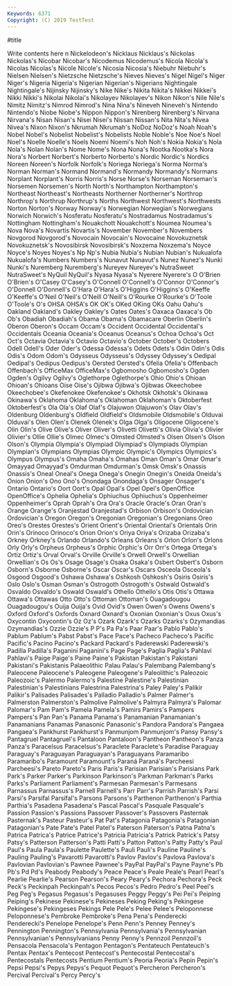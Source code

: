 ```yaml
---
Keywords: 6371
Copyright: (C) 2019 TestTest
---
```


#title

Write contents here
n Nickelodeon's Nicklaus Nicklaus's Nickolas
Nickolas's Nicobar Nicobar's Nicodemus Nicodemus's Nicola Nicola's Nicolas Nicolas's Nicole
Nicole's Nicosia Nicosia's Niebuhr Niebuhr's Nielsen Nielsen's Nietzsche Nietzsche's Nieves
Nieves's Nigel Nigel's Niger Niger's Nigeria Nigeria's Nigerian Nigerian's Nigerians
Nightingale Nightingale's Nijinsky Nijinsky's Nike Nike's Nikita Nikita's Nikkei Nikkei's
Nikki Nikki's Nikolai Nikolai's Nikolayev Nikolayev's Nikon Nikon's Nile Nile's
Nimitz Nimitz's Nimrod Nimrod's Nina Nina's Nineveh Nineveh's Nintendo Nintendo's
Niobe Niobe's Nippon Nippon's Nirenberg Nirenberg's Nirvana Nirvana's Nisan Nisan's
Nisei Nisei's Nissan Nissan's Nita Nita's Nivea Nivea's Nixon Nixon's
Nkrumah Nkrumah's NoDoz NoDoz's Noah Noah's Nobel Nobel's Nobelist Nobelist's
Nobelists Noble Noble's Noe Noe's Noel Noel's Noelle Noelle's Noels
Noemi Noemi's Noh Noh's Nokia Nokia's Nola Nola's Nolan Nolan's
Nome Nome's Nona Nona's Nootka Nootka's Nora Nora's Norbert Norbert's
Norberto Norberto's Nordic Nordic's Nordics Noreen Noreen's Norfolk Norfolk's Noriega
Noriega's Norma Norma's Norman Norman's Normand Normand's Normandy Normandy's Normans
Norplant Norplant's Norris Norris's Norse Norse's Norseman Norseman's Norsemen Norsemen's
North North's Northampton Northampton's Northeast Northeast's Northeasts Northerner Northerner's Northrop
Northrop's Northrup Northrup's Norths Northwest Northwest's Northwests Norton Norton's Norway
Norway's Norwegian Norwegian's Norwegians Norwich Norwich's Nosferatu Nosferatu's Nostradamus Nostradamus's
Nottingham Nottingham's Nouakchott Nouakchott's Noumea Noumea's Nova Nova's Novartis Novartis's
November November's Novembers Novgorod Novgorod's Novocain Novocain's Novocaine Novokuznetsk Novokuznetsk's
Novosibirsk Novosibirsk's Noxzema Noxzema's Noyce Noyce's Noyes Noyes's Np Np's
Nubia Nubia's Nubian Nubian's Nukualofa Nukualofa's Numbers Numbers's Nunavut Nunavut's
Nunez Nunez's Nunki Nunki's Nuremberg Nuremberg's Nureyev Nureyev's NutraSweet NutraSweet's
NyQuil NyQuil's Nyasa Nyasa's Nyerere Nyerere's O O'Brien O'Brien's O'Casey
O'Casey's O'Connell O'Connell's O'Connor O'Connor's O'Donnell O'Donnell's O'Hara O'Hara's O'Higgins
O'Higgins's O'Keeffe O'Keeffe's O'Neil O'Neil's O'Neill O'Neill's O'Rourke O'Rourke's O'Toole
O'Toole's O's OHSA OHSA's OK OK's OKed OKing OKs Oahu
Oahu's Oakland Oakland's Oakley Oakley's Oates Oates's Oaxaca Oaxaca's Ob
Ob's Obadiah Obadiah's Obama Obama's Obamacare Oberlin Oberlin's Oberon Oberon's
Occam Occam's Occident Occidental Occidental's Occidentals Oceania Oceania's Oceanus Oceanus's
Ochoa Ochoa's Oct Oct's Octavia Octavia's Octavio Octavio's October October's
Octobers Odell Odell's Oder Oder's Odessa Odessa's Odets Odets's Odin
Odin's Odis Odis's Odom Odom's Odysseus Odysseus's Odyssey Odyssey's Oedipal
Oedipal's Oedipus Oedipus's Oersted Oersted's Ofelia Ofelia's Offenbach Offenbach's OfficeMax
OfficeMax's Ogbomosho Ogbomosho's Ogden Ogden's Ogilvy Ogilvy's Oglethorpe Oglethorpe's Ohio
Ohio's Ohioan Ohioan's Ohioans Oise Oise's Ojibwa Ojibwa's Ojibwas Okeechobee
Okeechobee's Okefenokee Okefenokee's Okhotsk Okhotsk's Okinawa Okinawa's Oklahoma Oklahoma's Oklahoman
Oklahoman's Oktoberfest Oktoberfest's Ola Ola's Olaf Olaf's Olajuwon Olajuwon's Olav
Olav's Oldenburg Oldenburg's Oldfield Oldfield's Oldsmobile Oldsmobile's Olduvai Olduvai's Olen
Olen's Olenek Olenek's Olga Olga's Oligocene Oligocene's Olin Olin's Olive
Olive's Oliver Oliver's Olivetti Olivetti's Olivia Olivia's Olivier Olivier's Ollie
Ollie's Olmec Olmec's Olmsted Olmsted's Olsen Olsen's Olson Olson's Olympia
Olympia's Olympiad Olympiad's Olympiads Olympian Olympian's Olympians Olympias Olympic Olympic's
Olympics Olympics's Olympus Olympus's Omaha Omaha's Omahas Oman Oman's Omar
Omar's Omayyad Omayyad's Omdurman Omdurman's Omsk Omsk's Onassis Onassis's Oneal
Oneal's Onega Onega's Onegin Onegin's Oneida Oneida's Onion Onion's Ono
Ono's Onondaga Onondaga's Onsager Onsager's Ontario Ontario's Oort Oort's Opal
Opal's Opel Opel's OpenOffice OpenOffice's Ophelia Ophelia's Ophiuchus Ophiuchus's Oppenheimer
Oppenheimer's Oprah Oprah's Ora Ora's Oracle Oracle's Oran Oran's Orange
Orange's Oranjestad Oranjestad's Orbison Orbison's Ordovician Ordovician's Oregon Oregon's Oregonian
Oregonian's Oregonians Oreo Oreo's Orestes Orestes's Orient Orient's Oriental Oriental's
Orientals Orin Orin's Orinoco Orinoco's Orion Orion's Oriya Oriya's Orizaba
Orizaba's Orkney Orkney's Orlando Orlando's Orleans Orleans's Orlon Orlon's Orlons
Orly Orly's Orpheus Orpheus's Orphic Orphic's Orr Orr's Ortega Ortega's
Ortiz Ortiz's Orval Orval's Orville Orville's Orwell Orwell's Orwellian Orwellian's
Os Os's Osage Osage's Osaka Osaka's Osbert Osbert's Osborn Osborn's
Osborne Osborne's Oscar Oscar's Oscars Osceola Osceola's Osgood Osgood's Oshawa
Oshawa's Oshkosh Oshkosh's Osiris Osiris's Oslo Oslo's Osman Osman's Ostrogoth
Ostrogoth's Ostwald Ostwald's Osvaldo Osvaldo's Oswald Oswald's Othello Othello's Otis
Otis's Ottawa Ottawa's Ottawas Otto Otto's Ottoman Ottoman's Ouagadougou Ouagadougou's
Ouija Ouija's Ovid Ovid's Owen Owen's Owens Owens's Oxford Oxford's
Oxfords Oxnard Oxnard's Oxonian Oxonian's Oxus Oxus's Oxycontin Oxycontin's Oz
Oz's Ozark Ozark's Ozarks Ozarks's Ozymandias Ozymandias's Ozzie Ozzie's P
P's Pa Pa's Paar Paar's Pablo Pablo's Pablum Pablum's Pabst
Pabst's Pace Pace's Pacheco Pacheco's Pacific Pacific's Pacino Pacino's Packard
Packard's Paderewski Paderewski's Padilla Padilla's Paganini Paganini's Page Page's Paglia
Paglia's Pahlavi Pahlavi's Paige Paige's Paine Paine's Pakistan Pakistan's Pakistani
Pakistani's Pakistanis Palaeolithic Palau Palau's Palembang Palembang's Paleocene Paleocene's Paleogene
Paleogene's Paleolithic's Paleozoic Paleozoic's Palermo Palermo's Palestine Palestine's Palestinian Palestinian's
Palestinians Palestrina Palestrina's Paley Paley's Palikir Palikir's Palisades Palisades's Palladio
Palladio's Palmer Palmer's Palmerston Palmerston's Palmolive Palmolive's Palmyra Palmyra's Palomar
Palomar's Pam Pam's Pamela Pamela's Pamirs Pamirs's Pampers Pampers's Pan
Pan's Panama Panama's Panamanian Panamanian's Panamanians Panamas Panasonic Panasonic's Pandora
Pandora's Pangaea Pangaea's Pankhurst Pankhurst's Panmunjom Panmunjom's Pansy Pansy's Pantagruel
Pantagruel's Pantaloon Pantaloon's Pantheon Pantheon's Panza Panza's Paracelsus Paracelsus's Paraclete
Paraclete's Paradise Paraguay Paraguay's Paraguayan Paraguayan's Paraguayans Paramaribo Paramaribo's Paramount
Paramount's Paraná Paraná's Parcheesi Parcheesi's Pareto Pareto's Paris Paris's Parisian
Parisian's Parisians Park Park's Parker Parker's Parkinson Parkinson's Parkman Parkman's
Parks Parks's Parliament Parliament's Parmesan Parmesan's Parmesans Parnassus Parnassus's Parnell
Parnell's Parr Parr's Parrish Parrish's Parsi Parsi's Parsifal Parsifal's Parsons
Parsons's Parthenon Parthenon's Parthia Parthia's Pasadena Pasadena's Pascal Pascal's Pasquale
Pasquale's Passion Passion's Passions Passover Passover's Passovers Pasternak Pasternak's Pasteur
Pasteur's Pat Pat's Patagonia Patagonia's Patagonian Patagonian's Pate Pate's Patel
Patel's Paterson Paterson's Patna Patna's Patrica Patrica's Patrice Patrice's Patricia
Patricia's Patrick Patrick's Patsy Patsy's Patterson Patterson's Patti Patti's Patton
Patton's Patty Patty's Paul Paul's Paula Paula's Paulette Paulette's Pauli
Pauli's Pauline Pauline's Pauling Pauling's Pavarotti Pavarotti's Pavlov Pavlov's Pavlova
Pavlova's Pavlovian Pavlovian's Pawnee Pawnee's PayPal PayPal's Payne Payne's Pb
Pb's Pd Pd's Peabody Peabody's Peace Peace's Peale Peale's Pearl
Pearl's Pearlie Pearlie's Pearson Pearson's Peary Peary's Pechora Pechora's Peck
Peck's Peckinpah Peckinpah's Pecos Pecos's Pedro Pedro's Peel Peel's Peg
Peg's Pegasus Pegasus's Pegasuses Peggy Peggy's Pei Pei's Peiping Peiping's
Pekinese Pekinese's Pekineses Peking Peking's Pekingese Pekingese's Pekingeses Pekings Pele
Pele's Pelee Pelee's Peloponnese Peloponnese's Pembroke Pembroke's Pena Pena's Penderecki
Penderecki's Penelope Penelope's Penn Penn's Penney Penney's Pennington Pennington's Pennsylvania
Pennsylvania's Pennsylvanian Pennsylvanian's Pennsylvanians Penny Penny's Pennzoil Pennzoil's Pensacola Pensacola's
Pentagon Pentagon's Pentateuch Pentateuch's Pentax Pentax's Pentecost Pentecost's Pentecostal Pentecostal's
Pentecostals Pentecosts Pentium Pentium's Peoria Peoria's Pepin Pepin's Pepsi Pepsi's
Pepys Pepys's Pequot Pequot's Percheron Percheron's Percival Percival's Percy Percy's
